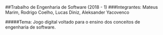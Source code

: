 ##Trabalho de Engenharia de Software (2018 - 1)
###Integrantes: Mateus Marim, Rodrigo Coelho, Lucas Diniz, Aleksander Yacovenco


#####Tema: Jogo digital voltado para o ensino dos conceitos de engenharia de software.